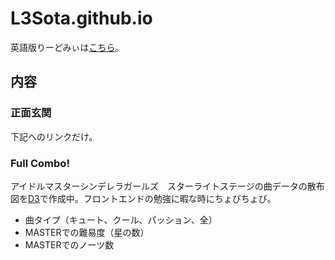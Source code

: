 # L3Sota.github.io

英語版りーどみぃは[こちら](README.md)。

## 内容

### 正面玄関

下記へのリンクだけ。

### Full Combo!

アイドルマスターシンデレラガールズ　スターライトステージの曲データの散布図を[D3](https://d3js.org)で作成中。フロントエンドの勉強に暇な時にちょびちょび。

- 曲タイプ（キュート、クール、パッション、全）
- MASTERでの難易度（星の数）
- MASTERでのノーツ数